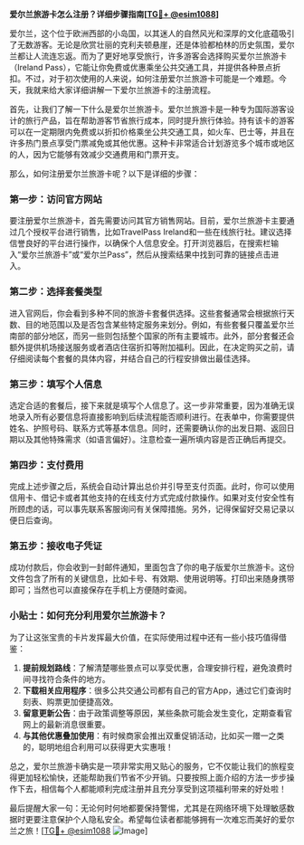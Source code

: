**爱尔兰旅游卡怎么注册？详细步骤指南[[TG💪+ @esim1088](https://t.me/s/esim1088)]**

爱尔兰，这个位于欧洲西部的小岛国，以其迷人的自然风光和深厚的文化底蕴吸引了无数游客。无论是欣赏壮丽的克利夫顿悬崖，还是体验都柏林的历史氛围，爱尔兰都让人流连忘返。而为了更好地享受旅行，许多游客会选择购买爱尔兰旅游卡（Ireland Pass），它能让你免费或优惠乘坐公共交通工具，并提供各种景点折扣。不过，对于初次使用的人来说，如何注册爱尔兰旅游卡可能是一个难题。今天，我就来给大家详细讲解一下爱尔兰旅游卡的注册流程。

首先，让我们了解一下什么是爱尔兰旅游卡。爱尔兰旅游卡是一种专为国际游客设计的旅行产品，旨在帮助游客节省旅行成本，同时提升旅行体验。持有该卡的游客可以在一定期限内免费或以折扣价格乘坐公共交通工具，如火车、巴士等，并且在许多热门景点享受门票减免或其他优惠。这种卡非常适合计划游览多个城市或地区的人，因为它能够有效减少交通费用和门票开支。

那么，如何注册爱尔兰旅游卡呢？以下是详细的步骤：

### 第一步：访问官方网站

要注册爱尔兰旅游卡，首先需要访问其官方销售网站。目前，爱尔兰旅游卡主要通过几个授权平台进行销售，比如TravelPass Ireland和一些在线旅行社。建议选择信誉良好的平台进行操作，以确保个人信息安全。打开浏览器后，在搜索栏输入“爱尔兰旅游卡”或“爱尔兰Pass”，然后从搜索结果中找到可靠的链接点击进入。

### 第二步：选择套餐类型

进入官网后，你会看到多种不同的旅游卡套餐供选择。这些套餐通常会根据旅行天数、目的地范围以及是否包含某些特定服务来划分。例如，有些套餐只覆盖爱尔兰南部的部分地区，而另一些则包括整个国家的所有主要城市。此外，部分套餐还会额外提供机场接送服务或者酒店住宿折扣等附加福利。因此，在决定购买之前，请仔细阅读每个套餐的具体内容，并结合自己的行程安排做出最佳选择。

### 第三步：填写个人信息

选定合适的套餐后，接下来就是填写个人信息了。这一步非常重要，因为准确无误地录入所有必要信息将直接影响到后续流程能否顺利进行。在表单中，你需要提供姓名、护照号码、联系方式等基本信息。同时，还需要确认你的出发日期、返回日期以及其他特殊需求（如语言偏好）。注意检查一遍所填内容是否正确后再提交。

### 第四步：支付费用

完成上述步骤之后，系统会自动计算出总价并引导至支付页面。此时，你可以使用信用卡、借记卡或者其他支持的在线支付方式完成付款操作。如果对支付安全性有所顾虑的话，可以事先联系客服询问有关保障措施。另外，记得保留好交易记录以便日后查询。

### 第五步：接收电子凭证

成功付款后，你会收到一封邮件通知，里面包含了你的电子版爱尔兰旅游卡。这份文件包含了所有的关键信息，比如卡号、有效期、使用说明等。打印出来随身携带即可；当然也可以直接保存在手机上方便随时查阅。

### 小贴士：如何充分利用爱尔兰旅游卡？

为了让这张宝贵的卡片发挥最大价值，在实际使用过程中还有一些小技巧值得借鉴：

1. **提前规划路线**：了解清楚哪些景点可以享受优惠，合理安排行程，避免浪费时间寻找符合条件的地方。
2. **下载相关应用程序**：很多公共交通公司都有自己的官方App，通过它们查询时刻表、购票更加便捷高效。
3. **留意更新公告**：由于政策调整等原因，某些条款可能会发生变化，定期查看官网上的最新消息很重要。
4. **与其他优惠叠加使用**：有时候商家会推出双重促销活动，比如买一赠一之类的，聪明地组合利用可以获得更大实惠哦！

总之，爱尔兰旅游卡确实是一项非常实用又贴心的服务，它不仅能让我们的旅程变得更加轻松愉快，还能帮助我们节省不少开销。只要按照上面介绍的方法一步步操作下去，相信每个人都能顺利完成注册并且充分享受到这项福利带来的好处啦！

最后提醒大家一句：无论何时何地都要保持警惕，尤其是在网络环境下处理敏感数据时更要注意保护个人隐私安全。希望每位读者都能够拥有一次难忘而美好的爱尔兰之旅！[[TG💪+ @esim1088](https://t.me/s/esim1088) ![Image](https://i.postimg.cc/4NQfJmqS/Snipaste-2025-05-13-00-14-12.png)]